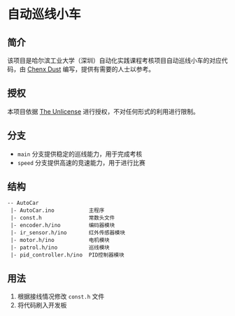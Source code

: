 # 自动巡线小车

## 简介

该项目是哈尔滨工业大学（深圳）自动化实践课程考核项目自动巡线小车的对应代码，由 [Chenx Dust](https://github.com/chenxijun) 编写，提供有需要的人士以参考。

## 授权

本项目依据 [The Unlicense](https://unlicense.org) 进行授权，不对任何形式的利用进行限制。

## 分支

 - `main` 分支提供稳定的巡线能力，用于完成考核
 - `speed` 分支提供高速的竞速能力，用于进行比赛

## 结构

```
-- AutoCar
 |- AutoCar.ino           主程序
 |- const.h               常数头文件
 |- encoder.h/ino         编码器模块
 |- ir_sensor.h/ino       红外传感器模块
 |- motor.h/ino           电机模块
 |- patrol.h/ino          巡线模块
 |- pid_controller.h/ino  PID控制器模块
```

## 用法

 1. 根据接线情况修改 `const.h` 文件
 2. 将代码刷入开发板
